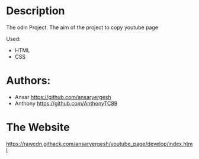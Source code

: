 # Description
The odin Project. The aim of the project to copy youtube page

Used: 
* HTML
* CSS

Authors:
===
* Ansar https://github.com/ansaryergesh
* Anthony https://github.com/AnthonyTC89

The Website
===

https://rawcdn.githack.com/ansaryergesh/youtube_page/develop/index.html

